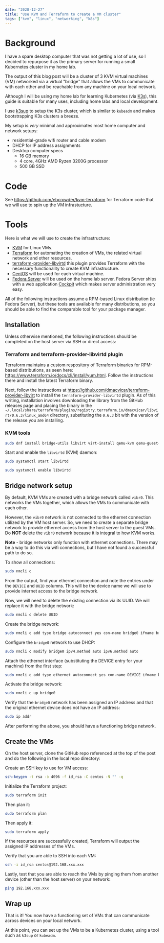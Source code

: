 ```yaml
---
date: "2020-12-27"
title: "Use KVM and Terraform to create a VM cluster"
tags: ["kvm", "linux", "networking", "k8s"]
---
```


# Background

I have a spare desktop computer that was not getting a lot of use, so I decided to repurpose it as the primary server for running a small Kubernetes cluster in my home lab.

The output of this blog post will be a cluster of 3 KVM virtual machines (VM) networked via a virtual "bridge" that allows the VMs to communicate with each other and be reachable from any machine on your local network.

Although I will be using my home lab for learning Kubernetes (via [K3s](https://k3s.io/)), this guide is suitable for many uses, including home labs and local development.

I use [k3sup](https://github.com/alexellis/k3sup) to setup the K3s cluster, which is similar to `kubeadm` and makes bootstrapping K3s clusters a breeze.

My setup is _very_ minimal and approximates most home computer and network setups:

- residential-grade wifi router and cable modem
- DHCP for IP address assignments
- Desktop computer specs
  - 16 GB memory
  - 4 core, 4GHz AMD Ryzen 3200G processor
  - 500 GB SSD

# Code

See https://github.com/ebcrowder/kvm-terraform for Terraform code that we will use to spin up the VM infrastucture.

# Tools

Here is what we will use to create the infrastructure:

- [KVM](https://www.linux-kvm.org/page/Main_Page) for Linux VMs.
- [Terraform](https://www.terraform.io/) for automating the creation of VMs, the related virtual network and other resources.
- [terraform-provider-libvirtd](https://github.com/dmacvicar/terraform-provider-libvirt) this plugin provides Terraform with the necessary functionality to create KVM infrastructure.
- [CentOS](https://www.centos.org/) will be used for each virtual machine.
- [Fedora Server](https://getfedora.org/en/server/) will be used on the home lab server. Fedora Server ships with a web application [Cockpit](https://cockpit-project.org/) which makes server administration very easy.

All of the following instructions assume a RPM-based Linux distribution (ie Fedora Server), but these tools are available for many distributions, so you should be able to find the comparable tool for your package manager.

## Installation

Unless otherwise mentioned, the following instructions should be completed on the host server via SSH or direct access:

### Terraform and terraform-provider-libvirtd plugin

Terraform maintains a custom respository of Terraform binaries for RPM-based distributions, as seen here: https://www.terraform.io/docs/cli/install/yum.html. Follow the instructions there and install the latest Terraform binary.

Next, follow the instructions at https://github.com/dmacvicar/terraform-provider-libvirt to install the `terraform-provider-libvirtd` plugin. As of this writing, installation involves downloading the library from the GitHub releases page and placing the binary in the `~/.local/share/terraform/plugins/registry.terraform.io/dmacvicar/libvirt/0.6.3/linux_amd64` directory, substituting the `0.6.3` bit with the version of the release you are installing.

### KVM tools

```bash
sudo dnf install bridge-utils libvirt virt-install qemu-kvm qemu-guest-agent virt-top libguestfs-tools
```

Start and enable the `libvirtd` (KVM) daemon:

```bash
sudo systemctl start libvirtd
```

```bash
sudo systemctl enable libvirtd
```

## Bridge network setup

By default, KVM VMs are created with a bridge network called `vibr0`. This networks the VMs together, which allows the VMs to communicate with each other.

However, the `vibr0` network is not connected to the ethernet connection utilized by the VM host server. So, we need to create a separate bridge network to provide ethernet access from the host server to the guest VMs. Do **NOT** delete the `vibr0` network because it is integral to how KVM works.

**Note** - bridge networks only function with ethernet connections. There may be a way to do this via wifi connections, but I have not found a successful path to do so.

To show all connections:

```bash
sudo nmcli c
```

From the output, find your ethernet connection and note the entries under the `DEVICE` and `UUID` columns. This will be the device name we will use to provide internet access to the bridge network.

Now, we will need to delete the existing connection via its UUID. We will replace it with the bridge network:

```bash
sudo nmcli c delete UUID
```

Create the bridge network:

```bash
sudo nmcli c add type bridge autoconnect yes con-name bridge0 ifname bridge0
```

Configure the `bridge0` network to use DHCP:

```bash
sudo nmcli c modify bridge0 ipv4.method auto ipv6.method auto
```

Attach the ethernet interface (substituting the DEVICE entry for your machine) from the first step:

```bash
sudo nmcli c add type ethernet autoconnect yes con-name DEVICE ifname DEVICE master bridge0
```

Activate the bridge network:

```bash
sudo nmcli c up bridge0
```

Verify that the `bridge0` network has been assigned an IP address and that the original ethernet device does not have an IP address:

```bash
sudo ip addr
```

After performing the above, you should have a functioning bridge network.

## Create the VMs

On the host server, clone the GitHub repo referenced at the top of the post and do the following in the local repo directory:

Create an SSH key to use for VM access:

```bash
ssh-keygen -t rsa -b 4096 -f id_rsa -C centos -N "" -q
```

Initialize the Terraform project:

```bash
sudo terraform init
```

Then plan it:

```bash
sudo terraform plan
```

Then apply it:

```bash
sudo terraform apply
```

If the resources are successfully created, Terraform will output the assigned IP addresses of the VMs.

Verify that you are able to SSH into each VM:

```bash
ssh -i id_rsa centos@192.168.xxx.xxx
```

Lastly, test that you are able to reach the VMs by pinging them from another device (other than the host server) on your network:

```bash
ping 192.168.xxx.xxx
```

## Wrap up

That is it! You now have a functioning set of VMs that can communicate across devices on your local network.

At this point, you can set up the VMs to be a Kubernetes cluster, using a tool such as `k3sup` or `kubeadm`.

